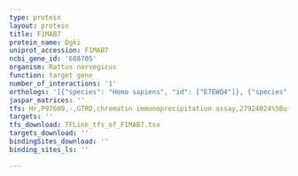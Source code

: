```yaml
---
type: protein
layout: protein
title: F1MAB7
protein_name: Dgki
uniprot_accession: F1MAB7
ncbi_gene_id: '688705'
organism: Rattus norvegicus
function: target gene
number_of_interactions: '1'
orthologs: '[{"species": "Homo sapiens", "id": ["E7EWQ4"]}, {"species": "Mus musculus", "id": ["<a href=\"/protein/d3ywq0\">D3YWQ0</a>"]}, {"species": "Caenorhabditis elegans", "id": ["Q10024"]}, {"species": "Drosophila melanogaster", "id": ["M9MSN3"]}]'
jaspar_matrices: ''
tfs: Hr,P97609,-,GTRD,chromatin immunoprecipitation assay,27924024%5Buid%5D,No
targets: ''
tfs_download: TFLink_tfs_of_F1MAB7.tsv
targets_download: ''
bindingSites_download: ''
binding_sites_ls: ''

---
```

